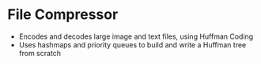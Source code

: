 # File Compressor

* Encodes and decodes large image and text files, using Huffman Coding
* Uses hashmaps and priority queues to build and write a Huffman tree from scratch
